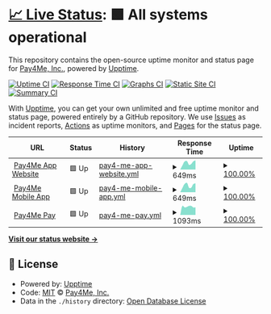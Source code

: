 # [📈 Live Status](https://status.pay4me.app): <!--live status--> **🟩 All systems operational**

This repository contains the open-source uptime monitor and status page for [Pay4Me, Inc.](https://pay4me.app/), powered by [Upptime](https://github.com/upptime/upptime).

[![Uptime CI](https://github.com/pay4me/upptime/workflows/Uptime%20CI/badge.svg)](https://github.com/pay4me/upptime/actions?query=workflow%3A%22Uptime+CI%22)
[![Response Time CI](https://github.com/upptime/pay4me/workflows/Response%20Time%20CI/badge.svg)](https://github.com/pay4me/upptime/actions?query=workflow%3A%22Response+Time+CI%22)
[![Graphs CI](https://github.com/pay4me/upptime/workflows/Graphs%20CI/badge.svg)](https://github.com/pay4me/upptime/actions?query=workflow%3A%22Graphs+CI%22)
[![Static Site CI](https://github.com/pay4me/upptime/workflows/Static%20Site%20CI/badge.svg)](https://github.com/pay4me/upptime/actions?query=workflow%3A%22Static+Site+CI%22)
[![Summary CI](https://github.com/pay4me/upptime/workflows/Summary%20CI/badge.svg)](https://github.com/pay4me/upptime/actions?query=workflow%3A%22Summary+CI%22)

With [Upptime](https://upptime.js.org), you can get your own unlimited and free uptime monitor and status page, powered entirely by a GitHub repository. We use [Issues](https://github.com/pay4me/upptime/issues) as incident reports, [Actions](https://github.com/pay4me/upptime/actions) as uptime monitors, and [Pages](https://status.pay4me.app) for the status page.

<!--start: status pages-->
<!-- This summary is generated by Upptime (https://github.com/upptime/upptime) -->
<!-- Do not edit this manually, your changes will be overwritten -->
<!-- prettier-ignore -->
| URL | Status | History | Response Time | Uptime |
| --- | ------ | ------- | ------------- | ------ |
| <img alt="" src="https://icons.duckduckgo.com/ip3/pay4me.app.ico" height="13"> [Pay4Me App Website](https://pay4me.app) | 🟩 Up | [pay4-me-app-website.yml](https://github.com/pay4me/upptime/commits/HEAD/history/pay4-me-app-website.yml) | <details><summary><img alt="Response time graph" src="./graphs/pay4-me-app-website/response-time-week.png" height="20"> 649ms</summary><br><a href="https://status.pay4me.app/history/pay4-me-app-website"><img alt="Response time 525" src="https://img.shields.io/endpoint?url=https%3A%2F%2Fraw.githubusercontent.com%2Fpay4me%2Fupptime%2FHEAD%2Fapi%2Fpay4-me-app-website%2Fresponse-time.json"></a><br><a href="https://status.pay4me.app/history/pay4-me-app-website"><img alt="24-hour response time 707" src="https://img.shields.io/endpoint?url=https%3A%2F%2Fraw.githubusercontent.com%2Fpay4me%2Fupptime%2FHEAD%2Fapi%2Fpay4-me-app-website%2Fresponse-time-day.json"></a><br><a href="https://status.pay4me.app/history/pay4-me-app-website"><img alt="7-day response time 649" src="https://img.shields.io/endpoint?url=https%3A%2F%2Fraw.githubusercontent.com%2Fpay4me%2Fupptime%2FHEAD%2Fapi%2Fpay4-me-app-website%2Fresponse-time-week.json"></a><br><a href="https://status.pay4me.app/history/pay4-me-app-website"><img alt="30-day response time 554" src="https://img.shields.io/endpoint?url=https%3A%2F%2Fraw.githubusercontent.com%2Fpay4me%2Fupptime%2FHEAD%2Fapi%2Fpay4-me-app-website%2Fresponse-time-month.json"></a><br><a href="https://status.pay4me.app/history/pay4-me-app-website"><img alt="1-year response time 525" src="https://img.shields.io/endpoint?url=https%3A%2F%2Fraw.githubusercontent.com%2Fpay4me%2Fupptime%2FHEAD%2Fapi%2Fpay4-me-app-website%2Fresponse-time-year.json"></a></details> | <details><summary><a href="https://status.pay4me.app/history/pay4-me-app-website">100.00%</a></summary><a href="https://status.pay4me.app/history/pay4-me-app-website"><img alt="All-time uptime 99.92%" src="https://img.shields.io/endpoint?url=https%3A%2F%2Fraw.githubusercontent.com%2Fpay4me%2Fupptime%2FHEAD%2Fapi%2Fpay4-me-app-website%2Fuptime.json"></a><br><a href="https://status.pay4me.app/history/pay4-me-app-website"><img alt="24-hour uptime 100.00%" src="https://img.shields.io/endpoint?url=https%3A%2F%2Fraw.githubusercontent.com%2Fpay4me%2Fupptime%2FHEAD%2Fapi%2Fpay4-me-app-website%2Fuptime-day.json"></a><br><a href="https://status.pay4me.app/history/pay4-me-app-website"><img alt="7-day uptime 100.00%" src="https://img.shields.io/endpoint?url=https%3A%2F%2Fraw.githubusercontent.com%2Fpay4me%2Fupptime%2FHEAD%2Fapi%2Fpay4-me-app-website%2Fuptime-week.json"></a><br><a href="https://status.pay4me.app/history/pay4-me-app-website"><img alt="30-day uptime 100.00%" src="https://img.shields.io/endpoint?url=https%3A%2F%2Fraw.githubusercontent.com%2Fpay4me%2Fupptime%2FHEAD%2Fapi%2Fpay4-me-app-website%2Fuptime-month.json"></a><br><a href="https://status.pay4me.app/history/pay4-me-app-website"><img alt="1-year uptime 99.92%" src="https://img.shields.io/endpoint?url=https%3A%2F%2Fraw.githubusercontent.com%2Fpay4me%2Fupptime%2FHEAD%2Fapi%2Fpay4-me-app-website%2Fuptime-year.json"></a></details>
| <img alt="" src="https://icons.duckduckgo.com/ip3/api.pay4me.app.ico" height="13"> [Pay4Me Mobile App](https://api.pay4me.app) | 🟩 Up | [pay4-me-mobile-app.yml](https://github.com/pay4me/upptime/commits/HEAD/history/pay4-me-mobile-app.yml) | <details><summary><img alt="Response time graph" src="./graphs/pay4-me-mobile-app/response-time-week.png" height="20"> 649ms</summary><br><a href="https://status.pay4me.app/history/pay4-me-mobile-app"><img alt="Response time 575" src="https://img.shields.io/endpoint?url=https%3A%2F%2Fraw.githubusercontent.com%2Fpay4me%2Fupptime%2FHEAD%2Fapi%2Fpay4-me-mobile-app%2Fresponse-time.json"></a><br><a href="https://status.pay4me.app/history/pay4-me-mobile-app"><img alt="24-hour response time 727" src="https://img.shields.io/endpoint?url=https%3A%2F%2Fraw.githubusercontent.com%2Fpay4me%2Fupptime%2FHEAD%2Fapi%2Fpay4-me-mobile-app%2Fresponse-time-day.json"></a><br><a href="https://status.pay4me.app/history/pay4-me-mobile-app"><img alt="7-day response time 649" src="https://img.shields.io/endpoint?url=https%3A%2F%2Fraw.githubusercontent.com%2Fpay4me%2Fupptime%2FHEAD%2Fapi%2Fpay4-me-mobile-app%2Fresponse-time-week.json"></a><br><a href="https://status.pay4me.app/history/pay4-me-mobile-app"><img alt="30-day response time 588" src="https://img.shields.io/endpoint?url=https%3A%2F%2Fraw.githubusercontent.com%2Fpay4me%2Fupptime%2FHEAD%2Fapi%2Fpay4-me-mobile-app%2Fresponse-time-month.json"></a><br><a href="https://status.pay4me.app/history/pay4-me-mobile-app"><img alt="1-year response time 575" src="https://img.shields.io/endpoint?url=https%3A%2F%2Fraw.githubusercontent.com%2Fpay4me%2Fupptime%2FHEAD%2Fapi%2Fpay4-me-mobile-app%2Fresponse-time-year.json"></a></details> | <details><summary><a href="https://status.pay4me.app/history/pay4-me-mobile-app">100.00%</a></summary><a href="https://status.pay4me.app/history/pay4-me-mobile-app"><img alt="All-time uptime 100.00%" src="https://img.shields.io/endpoint?url=https%3A%2F%2Fraw.githubusercontent.com%2Fpay4me%2Fupptime%2FHEAD%2Fapi%2Fpay4-me-mobile-app%2Fuptime.json"></a><br><a href="https://status.pay4me.app/history/pay4-me-mobile-app"><img alt="24-hour uptime 100.00%" src="https://img.shields.io/endpoint?url=https%3A%2F%2Fraw.githubusercontent.com%2Fpay4me%2Fupptime%2FHEAD%2Fapi%2Fpay4-me-mobile-app%2Fuptime-day.json"></a><br><a href="https://status.pay4me.app/history/pay4-me-mobile-app"><img alt="7-day uptime 100.00%" src="https://img.shields.io/endpoint?url=https%3A%2F%2Fraw.githubusercontent.com%2Fpay4me%2Fupptime%2FHEAD%2Fapi%2Fpay4-me-mobile-app%2Fuptime-week.json"></a><br><a href="https://status.pay4me.app/history/pay4-me-mobile-app"><img alt="30-day uptime 100.00%" src="https://img.shields.io/endpoint?url=https%3A%2F%2Fraw.githubusercontent.com%2Fpay4me%2Fupptime%2FHEAD%2Fapi%2Fpay4-me-mobile-app%2Fuptime-month.json"></a><br><a href="https://status.pay4me.app/history/pay4-me-mobile-app"><img alt="1-year uptime 100.00%" src="https://img.shields.io/endpoint?url=https%3A%2F%2Fraw.githubusercontent.com%2Fpay4me%2Fupptime%2FHEAD%2Fapi%2Fpay4-me-mobile-app%2Fuptime-year.json"></a></details>
| <img alt="" src="https://icons.duckduckgo.com/ip3/pay.pay4me.app.ico" height="13"> [Pay4Me Pay](https://pay.pay4me.app) | 🟩 Up | [pay4-me-pay.yml](https://github.com/pay4me/upptime/commits/HEAD/history/pay4-me-pay.yml) | <details><summary><img alt="Response time graph" src="./graphs/pay4-me-pay/response-time-week.png" height="20"> 1093ms</summary><br><a href="https://status.pay4me.app/history/pay4-me-pay"><img alt="Response time 1150" src="https://img.shields.io/endpoint?url=https%3A%2F%2Fraw.githubusercontent.com%2Fpay4me%2Fupptime%2FHEAD%2Fapi%2Fpay4-me-pay%2Fresponse-time.json"></a><br><a href="https://status.pay4me.app/history/pay4-me-pay"><img alt="24-hour response time 996" src="https://img.shields.io/endpoint?url=https%3A%2F%2Fraw.githubusercontent.com%2Fpay4me%2Fupptime%2FHEAD%2Fapi%2Fpay4-me-pay%2Fresponse-time-day.json"></a><br><a href="https://status.pay4me.app/history/pay4-me-pay"><img alt="7-day response time 1093" src="https://img.shields.io/endpoint?url=https%3A%2F%2Fraw.githubusercontent.com%2Fpay4me%2Fupptime%2FHEAD%2Fapi%2Fpay4-me-pay%2Fresponse-time-week.json"></a><br><a href="https://status.pay4me.app/history/pay4-me-pay"><img alt="30-day response time 1140" src="https://img.shields.io/endpoint?url=https%3A%2F%2Fraw.githubusercontent.com%2Fpay4me%2Fupptime%2FHEAD%2Fapi%2Fpay4-me-pay%2Fresponse-time-month.json"></a><br><a href="https://status.pay4me.app/history/pay4-me-pay"><img alt="1-year response time 1150" src="https://img.shields.io/endpoint?url=https%3A%2F%2Fraw.githubusercontent.com%2Fpay4me%2Fupptime%2FHEAD%2Fapi%2Fpay4-me-pay%2Fresponse-time-year.json"></a></details> | <details><summary><a href="https://status.pay4me.app/history/pay4-me-pay">100.00%</a></summary><a href="https://status.pay4me.app/history/pay4-me-pay"><img alt="All-time uptime 100.00%" src="https://img.shields.io/endpoint?url=https%3A%2F%2Fraw.githubusercontent.com%2Fpay4me%2Fupptime%2FHEAD%2Fapi%2Fpay4-me-pay%2Fuptime.json"></a><br><a href="https://status.pay4me.app/history/pay4-me-pay"><img alt="24-hour uptime 100.00%" src="https://img.shields.io/endpoint?url=https%3A%2F%2Fraw.githubusercontent.com%2Fpay4me%2Fupptime%2FHEAD%2Fapi%2Fpay4-me-pay%2Fuptime-day.json"></a><br><a href="https://status.pay4me.app/history/pay4-me-pay"><img alt="7-day uptime 100.00%" src="https://img.shields.io/endpoint?url=https%3A%2F%2Fraw.githubusercontent.com%2Fpay4me%2Fupptime%2FHEAD%2Fapi%2Fpay4-me-pay%2Fuptime-week.json"></a><br><a href="https://status.pay4me.app/history/pay4-me-pay"><img alt="30-day uptime 100.00%" src="https://img.shields.io/endpoint?url=https%3A%2F%2Fraw.githubusercontent.com%2Fpay4me%2Fupptime%2FHEAD%2Fapi%2Fpay4-me-pay%2Fuptime-month.json"></a><br><a href="https://status.pay4me.app/history/pay4-me-pay"><img alt="1-year uptime 100.00%" src="https://img.shields.io/endpoint?url=https%3A%2F%2Fraw.githubusercontent.com%2Fpay4me%2Fupptime%2FHEAD%2Fapi%2Fpay4-me-pay%2Fuptime-year.json"></a></details>

<!--end: status pages-->

[**Visit our status website →**](https://status.pay4me.app)

## 📄 License

- Powered by: [Upptime](https://github.com/upptime/upptime)
- Code: [MIT](./LICENSE) © [Pay4Me, Inc.](https://pay4me.app/)
- Data in the `./history` directory: [Open Database License](https://opendatacommons.org/licenses/odbl/1-0/)
